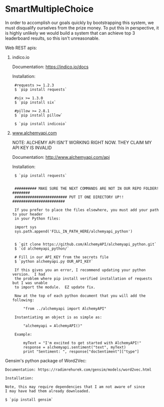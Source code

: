 # SmartMultipleChoice

In order to accomplish our goals quickly by bootstrapping this system, 
we must disqualify ourselves from the prize money.  To put this in 
perspective, it is highly unlikely we would build a system that can achieve
top 3 leaderboard results, so this isn't unreasonable.



Web REST apis:

1. indico.io

    Documentation: https://indico.io/docs

    Installation: 

        #requests >= 1.2.3
        $ `pip install requests`

        #six >= 1.3.0
        $ `pip install six`

        #pillow >= 2.8.1
        $ `pip install pillow`

        $ `pip install indicoio`


2. www.alchemyapi.com

    NOTE: ALCHEMY API ISN'T WORKING RIGHT NOW.  THEY CLAIM MY API KEY IS INVALID

    Documentation: http://www.alchemyapi.com/api

    Installation:

        $ `pip install requests`


        ########## MAKE SURE THE NEXT COMMANDS ARE NOT IN OUR REPO FOLDER! ########
        ######################## PUT IT ONE DIRECTORY UP!! ########################

        If you prefer to place the files elsewhere, you must add your path to your header
        in your Python files:

        import sys
        sys.path.append('FILL_IN_PATH_HERE/alchemyapi_python')


        $ `git clone https://github.com/AlchemyAPI/alchemyapi_python.git`
        $ `cd alchemyapi_python/`

        # Fill in our API_KEY from the secrets file
        $ `python alchemyapi.py OUR_API_KEY`

        If this gives you an error, I recommend updating your python version.  I had 
        the problem where pip install verified installation of requests but I was unable
        to import the module.  EZ update fix.

        Now at the top of each python document that you will add the following:

            "from ../alchemyapi import AlchemyAPI"

        Instantiating an object is as simple as:

            "alchemyapi = AlchemyAPI()"

        Example:

            myText = "I'm excited to get started with AlchemyAPI!"
            response = alchemyapi.sentiment("text", myText)
            print "Sentiment: ", response["docSentiment"]["type"]




Gensim's python package of Word2Vec:

    Documentation: https://radimrehurek.com/gensim/models/word2vec.html

    Installation:

    Note, this may require dependencies that I am not aware of since
    I may have had them already downloaded.

    $ `pip install gensim`



